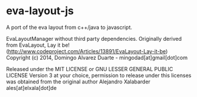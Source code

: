 # eva-layout-js
A port of the eva layout from c++/java to javascript.

EvaLayoutManager without third party dependencies.
 Originally derived from 
 EvaLayout, Lay it be! 
 (http://www.codeproject.com/Articles/13891/EvaLayout-Lay-it-be)
 Copyright (c) 2014, Domingo Alvarez Duarte - mingodad[at]gmail[dot]com
 
 Released under the MIT LICENSE or GNU LESSER GENERAL PUBLIC LICENSE  Version 3
 at your choice, permission to release under this licenses was obtained from the
 original author Alejandro Xalabarder ales[at]elxala[dot]de
